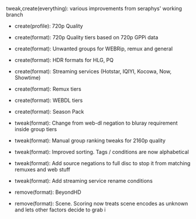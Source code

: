 tweak,create(everything): various improvements from seraphys' working branch


- create(profile): 720p Quality
- create(format): 720p Quality tiers based on 720p GPPi data
- create(format): Unwanted groups for WEBRip, remux and general
- create(format): HDR formats for HLG, PQ
- create(format): Streaming services (Hotstar, IQIYI, Kocowa, Now, Showtime)
- create(format): Remux tiers
- create(format): WEBDL tiers
- create(format): Season Pack


- tweak(format): Change from web-dl negation to bluray requirement inside group tiers
- tweak(format): Manual group ranking tweaks for 2160p quality
- tweak(format): Improved sorting. Tags / conditions are now alphabetical
- tweak(format): Add source negations to full disc to stop it from matching remuxes and web stuff
- tweak(format): Add streaming service rename conditions

- remove(format): BeyondHD
- remove(format): Scene. Scoring now treats scene encodes as unknown and lets other factors decide to grab i


